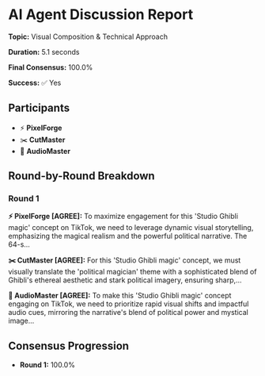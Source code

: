 # AI Agent Discussion Report

**Topic:** Visual Composition & Technical Approach

**Duration:** 5.1 seconds

**Final Consensus:** 100.0%

**Success:** ✅ Yes

## Participants

- ⚡ **PixelForge**
- ✂️ **CutMaster**
- 🎵 **AudioMaster**

## Round-by-Round Breakdown

### Round 1

**⚡ PixelForge [AGREE]:** To maximize engagement for this 'Studio Ghibli magic' concept on TikTok, we need to leverage dynamic visual storytelling, emphasizing the magical realism and the powerful political narrative. The 64-s...

**✂️ CutMaster [AGREE]:** For this 'Studio Ghibli magic' concept, we must visually translate the 'political magician' theme with a sophisticated blend of Ghibli's ethereal aesthetic and stark political imagery, ensuring sharp,...

**🎵 AudioMaster [AGREE]:** To make this 'Studio Ghibli magic' concept engaging on TikTok, we need to prioritize rapid visual shifts and impactful audio cues, mirroring the narrative's blend of political power and mystical image...

## Consensus Progression

- **Round 1:** 100.0%
